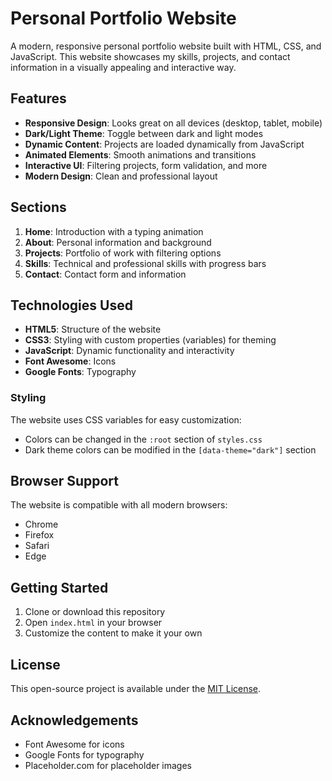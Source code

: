 # Personal Portfolio Website

A modern, responsive personal portfolio website built with HTML, CSS, and JavaScript. This website showcases my skills, projects, and contact information in a visually appealing and interactive way. 

## Features

- **Responsive Design**: Looks great on all devices (desktop, tablet, mobile)
- **Dark/Light Theme**: Toggle between dark and light modes
- **Dynamic Content**: Projects are loaded dynamically from JavaScript
- **Animated Elements**: Smooth animations and transitions
- **Interactive UI**: Filtering projects, form validation, and more
- **Modern Design**: Clean and professional layout

## Sections

1. **Home**: Introduction with a typing animation
2. **About**: Personal information and background
3. **Projects**: Portfolio of work with filtering options
4. **Skills**: Technical and professional skills with progress bars
5. **Contact**: Contact form and information

## Technologies Used

- **HTML5**: Structure of the website
- **CSS3**: Styling with custom properties (variables) for theming
- **JavaScript**: Dynamic functionality and interactivity
- **Font Awesome**: Icons
- **Google Fonts**: Typography


### Styling

The website uses CSS variables for easy customization:

- Colors can be changed in the `:root` section of `styles.css`
- Dark theme colors can be modified in the `[data-theme="dark"]` section

## Browser Support

The website is compatible with all modern browsers:

- Chrome
- Firefox
- Safari
- Edge

## Getting Started

1. Clone or download this repository
2. Open `index.html` in your browser
3. Customize the content to make it your own

## License

This open-source project is available under the [MIT License](License).

## Acknowledgements

- Font Awesome for icons
- Google Fonts for typography
- Placeholder.com for placeholder images 
